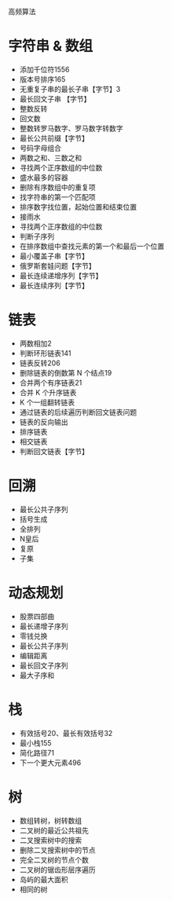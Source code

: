 高频算法 

# 字符串 & 数组
- 添加千位符1556
- 版本号排序165
- 无重复子串的最长子串【字节】3
- 最长回文子串 【字节】
- 整数反转
- 回文数
- 整数转罗马数字、罗马数字转数字
- 最长公共前缀【字节】
- 号码字母组合
- 两数之和、三数之和
- 寻找两个正序数组的中位数
- 盛水最多的容器
- 删除有序数组中的重复项
- 找字符串的第一个匹配项
- 排序数字找位置，起始位置和结束位置
- 接雨水
- 寻找两个正序数组的中位数
- 判断子序列
- 在排序数组中查找元素的第一个和最后一个位置
- 最小覆盖子串【字节】
- 俄罗斯套娃问题【字节】
- 最长连续递增序列【字节】
- 最长连续序列【字节】

# 链表
- 两数相加2
- 判断环形链表141
- 链表反转206
- 删除链表的倒数第 N 个结点19
- 合并两个有序链表21
- 合并 K 个升序链表
- K 个一组翻转链表
- 通过链表的后续遍历判断回文链表问题
- 链表的反向输出
- 排序链表
- 相交链表
- 判断回文链表【字节】

# 回溯
- 最长公共子序列
- 括号生成
- 全排列
- N皇后
- 复原
- 子集

# 动态规划
- 股票四部曲
- 最长递增子序列
- 零钱兑换
- 最长公共子序列
- 编辑距离
- 最长回文子序列
- 最大子序和

# 栈
- 有效括号20、最长有效括号32
- 最小栈155
- 简化路径71
- 下一个更大元素496

# 树
- 数组转树，树转数组
- 二叉树的最近公共祖先
- 二叉搜索树中的搜索
- 删除二叉搜索树中的节点
- 完全二叉树的节点个数
- 二叉树的锯齿形层序遍历
- 岛屿的最大面积
- 相同的树